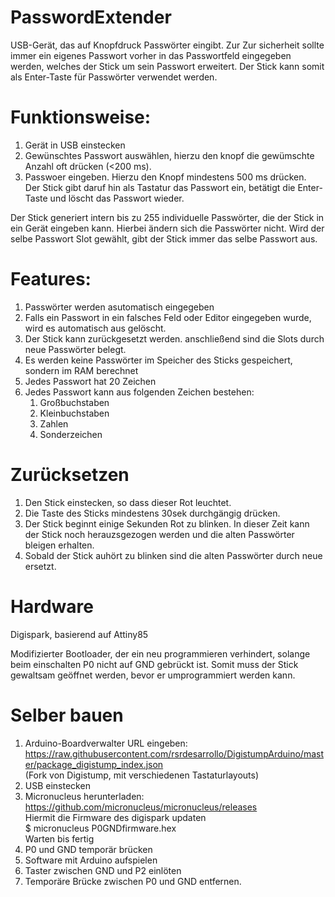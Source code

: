 # PasswordExtender
USB-Gerät, das auf Knopfdruck Passwörter eingibt.
Zur Zur sicherheit sollte immer ein eigenes Passwort vorher in das Passwortfeld eingegeben werden, welches der Stick um sein Passwort erweitert. Der Stick kann somit als Enter-Taste für Passwörter verwendet werden.

# Funktionsweise:

1. Gerät in USB einstecken
2. Gewünschtes Passwort auswählen, hierzu den knopf die gewümschte Anzahl oft drücken (<200 ms).
3. Passwoer eingeben. Hierzu den Knopf mindestens 500 ms drücken.  
   Der Stick gibt daruf hin als Tastatur das Passwort ein, betätigt die Enter-Taste und löscht das Passwort wieder.

Der Stick generiert intern bis zu 255 individuelle Passwörter, die der Stick in ein Gerät eingeben kann. Hierbei ändern sich die Passwörter nicht. Wird der selbe Passwort Slot gewählt, gibt der Stick immer das selbe Passwort aus.

# Features:

1. Passwörter werden asutomatisch eingegeben
2. Falls ein Passwort in ein falsches Feld oder Editor eingegeben wurde, wird es automatisch aus gelöscht.
3. Der Stick kann zurückgesetzt werden. anschließend sind die Slots durch neue Passwörter  belegt.
4. Es werden keine Passwörter im Speicher des Sticks gespeichert, sondern im RAM berechnet
5. Jedes Passwort hat 20 Zeichen
5. Jedes Passwort kann aus folgenden Zeichen bestehen:
   1. Großbuchstaben
   2. Kleinbuchstaben
   3. Zahlen
   4. Sonderzeichen

# Zurücksetzen
1. Den Stick einstecken, so dass dieser Rot leuchtet.
2. Die Taste des Sticks mindestens 30sek durchgängig drücken.
3. Der Stick beginnt einige Sekunden Rot zu blinken. In dieser Zeit kann der Stick noch herauzsgezogen werden und die alten Passwörter bleigen erhalten.
4. Sobald der Stick auhört zu blinken sind die alten Passwörter durch neue ersetzt.

# Hardware
Digispark, basierend auf Attiny85

Modifizierter Bootloader, der ein neu programmieren verhindert, solange beim einschalten P0 nicht auf GND gebrückt ist. Somit muss der Stick gewaltsam geöffnet werden, bevor er umprogrammiert werden kann.

# Selber bauen

1. Arduino-Boardverwalter URL eingeben:  
   https://raw.githubusercontent.com/rsrdesarrollo/DigistumpArduino/master/package_digistump_index.json  
   (Fork von Digistump, mit verschiedenen Tastaturlayouts)
2. USB einstecken
3. Micronucleus herunterladen:  
   https://github.com/micronucleus/micronucleus/releases  
   Hiermit die Firmware des digispark updaten  
   $ micronucleus P0GNDfirmware.hex  
   Warten bis fertig
4. P0 und GND temporär brücken
5. Software mit Arduino aufspielen
6. Taster zwischen GND und P2 einlöten
7. Temporäre Brücke zwischen P0 und GND entfernen.
